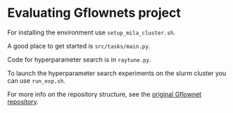 
# Evaluating Gflownets project

For installing the environment use `setup_mila_cluster.sh`.

A good place to get started is `src/tasks/main.py`.

Code for hyperparameter search is in `raytune.py`.

To launch the hyperparameter search experiments on the slurm cluster you can use `run_exp.sh`.

For more info on the repository structure, see the [original Gflownet repository](https://github.com/recursionpharma/gflownet).

